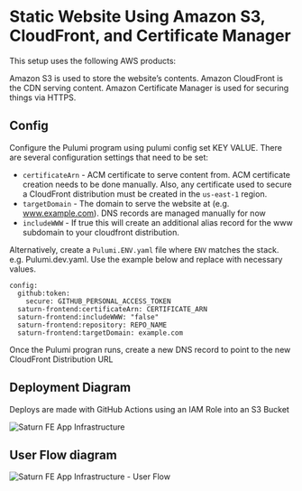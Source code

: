 # Static Website Using Amazon S3, CloudFront, and Certificate Manager

This setup uses the following AWS products:

Amazon S3 is used to store the website’s contents.
Amazon CloudFront is the CDN serving content.
Amazon Certificate Manager is used for securing things via HTTPS.

## Config
Configure the Pulumi program using pulumi config set KEY VALUE. There are several configuration settings that need to be set:

- `certificateArn` - ACM certificate to serve content from. ACM certificate creation needs to be done manually. Also, any certificate used to secure a CloudFront distribution must be created in the `us-east-1` region.
- `targetDomain` - The domain to serve the website at (e.g. www.example.com). DNS records are managed manually for now
- `includeWWW` - If true this will create an additional alias record for the www subdomain to your cloudfront distribution.

Alternatively, create a `Pulumi.ENV.yaml` file where `ENV` matches the stack. e.g. Pulumi.dev.yaml. Use the example below and replace with necessary values. 

```
config:
  github:token:
    secure: GITHUB_PERSONAL_ACCESS_TOKEN
  saturn-frontend:certificateArn: CERTIFICATE_ARN
  saturn-frontend:includeWWW: "false"
  saturn-frontend:repository: REPO_NAME
  saturn-frontend:targetDomain: example.com
```

Once the Pulumi progran runs, create a new DNS record to point to the new CloudFront Distribution URL

## Deployment Diagram
Deploys are made with GitHub Actions using an IAM Role into an S3 Bucket

![Saturn FE App Infrastructure](https://user-images.githubusercontent.com/1016021/204628500-d87b7de3-bb3c-4277-976e-451a9dd780d4.png)

## User Flow diagram

![Saturn FE App Infrastructure - User Flow](https://user-images.githubusercontent.com/1016021/204614167-d2894a45-7862-4f94-be80-4149937b184b.png)
